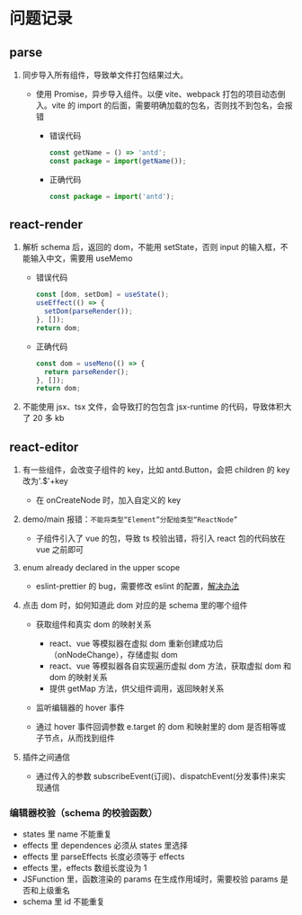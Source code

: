 # 问题记录

## parse

1. 同步导入所有组件，导致单文件打包结果过大。

   - 使用 Promise，异步导入组件。以便 vite、webpack 打包的项目动态倒入。vite 的 import 的后面，需要明确加载的包名，否则找不到包名，会报错

     - 错误代码

       ```jsx
       const getName = () => 'antd';
       const package = import(getName());
       ```

     - 正确代码

       ```jsx
       const package = import('antd');
       ```

## react-render

1. 解析 schema 后，返回的 dom，不能用 setState，否则 input 的输入框，不能输入中文，需要用 useMemo

   - 错误代码

     ```jsx
     const [dom, setDom] = useState();
     useEffect(() => {
       setDom(parseRender());
     }, []);
     return dom;
     ```

   - 正确代码

     ```jsx
     const dom = useMeno(() => {
       return parseRender();
     }, []);
     return dom;
     ```

2. 不能使用 jsx、tsx 文件，会导致打的包包含 jsx-runtime 的代码，导致体积大了 20 多 kb

## react-editor

1. 有一些组件，会改变子组件的 key，比如 antd.Button，会把 children 的 key 改为'.$'+key

   - 在 onCreateNode 时，加入自定义的 key

2. demo/main 报错：`不能将类型“Element”分配给类型“ReactNode”`

   - 子组件引入了 vue 的包，导致 ts 校验出错，将引入 react 包的代码放在 vue 之前即可

3. enum already declared in the upper scope

   - eslint-prettier 的 bug，需要修改 eslint 的配置，[解决办法](https://github.com/typescript-eslint/typescript-eslint/issues/2484)

4. 点击 dom 时，如何知道此 dom 对应的是 schema 里的哪个组件

   - 获取组件和真实 dom 的映射关系

     - react、vue 等模拟器在虚拟 dom 重新创建成功后（onNodeChange），存储虚拟 dom
     - react、vue 等模拟器各自实现遍历虚拟 dom 方法，获取虚拟 dom 和 dom 的映射关系
     - 提供 getMap 方法，供父组件调用，返回映射关系

   - 监听编辑器的 hover 事件

   - 通过 hover 事件回调参数 e.target 的 dom 和映射里的 dom 是否相等或子节点，从而找到组件

5. 插件之间通信

   - 通过传入的参数 subscribeEvent(订阅)、dispatchEvent(分发事件)来实现通信

### 编辑器校验（schema 的校验函数）

- states 里 name 不能重复
- effects 里 dependences 必须从 states 里选择
- effects 里 parseEffects 长度必须等于 effects
- effects 里，effects 数组长度设为 1
- JSFunction 里，函数渲染的 params 在生成作用域时，需要校验 params 是否和上级重名
- schema 里 id 不能重复
